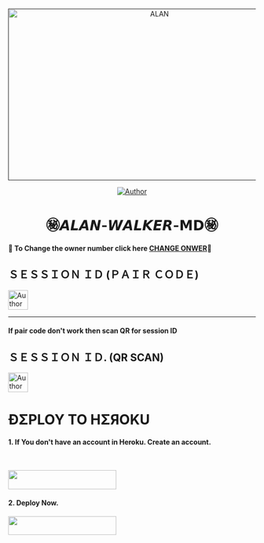  <p align="center">  
  <a href="">
    <img alt="ALAN" width="600" height="350" src="https://telegra.ph/file/82a61aaa72f040842620f.jpg">
  </a>
</p>



<p align="center">
<a href="https://github.com/ibrahimaitech/ALAN-WALKER-MD-Q1/tree/main"><img title="Author" src="https://img.shields.io/badge/ALAN WALKER MD-black?style=for-the-badge&logo=github"></a>
<p/>

 
<h1 align="center">㊙𝘼𝙇𝘼𝙉-𝙒𝘼𝙇𝙆𝙀𝙍-𝗠𝗗㊙</h1>

#### 🪩 To Change the owner number click here [CHANGE ONWER](https://github.com/Itxmanno05/THE-MANNO-BOT/blob/main/plugins/main-creator.js#L7)🪩

<h2 align="left">ＳＥＳＳＩＯＮ ＩＤ (ＰＡＩＲ ＣＯＤＥ)</h2>
<p align="left">
<a href="https://replit.com/@iycwwwuaaipgfjs/Prince-PairCode?v=1"><img height= "40" title="Author" src="https://img.shields.io/badge/SESSION ID-black?style=for-the-badge&logo=replit"></a>
<p/>

****
#### If pair code don't work then scan QR for session ID


<h2 align="left">ＳＥＳＳＩＯＮ ＩＤ. (QR SCAN)</h2>

<a href="https://princebotqr.onrender.com/"><img height= "40" title="Author" src="https://img.shields.io/badge/SESSION ID-black?style=for-the-badge&logo=render"></a>
<p/>


<h1 align="left">ÐΣPLOY TO HΣЯOKU</h1> 

#### 1. If You don't have an account in Heroku. Create an account.
<br>
       <p align="left"><a href="https://signup.heroku.com"> <img src="https://img.shields.io/badge/heroku%20Account-purple?style=for-the-badge&logo=heroku" width="220" height="38.45"/></a></p>

#### 2. Deploy Now.
   <p align="left"><a href="https://heroku.com/deploy?template=https://github.com/ibrahimaitech/ALAN-WALKER-MD-Q1/tree/main"> <img src="https://img.shields.io/badge/Heroku%20Deploy-purple?style=for-the-badge&logo=heroku" width="220" height="38.45"/></a></p>




